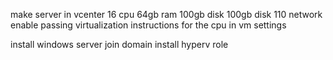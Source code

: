 make server in vcenter
    16 cpu
    64gb ram
    100gb disk
    100gb disk
    110 network
    enable passing virtualization instructions for the cpu in vm settings

install windows server
join domain
install hyperv role



